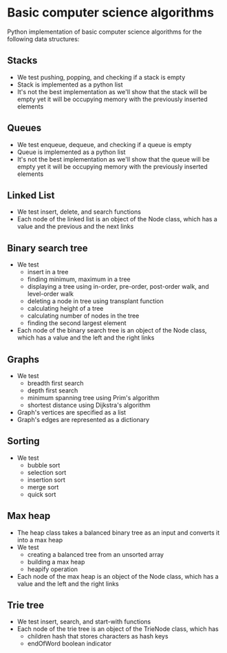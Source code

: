 # Basic computer science algorithms

Python implementation of basic computer science algorithms for the following data structures:

## Stacks
* We test pushing, popping, and checking if a stack is empty
* Stack is implemented as a python list
* It's not the best implementation as we'll show that the stack will be empty yet it will be occupying memory with the previously inserted elements

## Queues
* We test enqueue, dequeue, and checking if a queue is empty
* Queue is implemented as a python list
* It's not the best implementation as we'll show that the queue will be empty yet it will be occupying memory with the previously inserted elements

## Linked List
* We test insert, delete, and search functions
* Each node of the linked list is an object of the Node class, which has a value and the previous and the next links

## Binary search tree
* We test 
     * insert in a tree
     * finding minimum, maximum in a tree
     * displaying a tree using in-order, pre-order, post-order walk, and level-order walk
     * deleting a node in tree using transplant function
     * calculating height of a tree
     * calculating number of nodes in the tree
     * finding the second largest element
* Each node of the binary search tree is an object of the Node class, which has a value and the left and the right links

## Graphs
* We test 
     * breadth first search
     * depth first search
     * minimum spanning tree using Prim's algorithm
     * shortest distance using Dijkstra's algorithm
* Graph's vertices are specified as a list
* Graph's edges are represented as a dictionary

## Sorting
* We test 
     * bubble sort
     * selection sort
     * insertion sort
     * merge sort
     * quick sort
     
## Max heap
* The heap class takes a balanced binary tree as an input and converts it into a max heap
* We test
     * creating a balanced tree from an unsorted array
     * building a max heap
     * heapify operation
* Each node of the max heap is an object of the Node class, which has a value and the left and the right links

## Trie tree
* We test insert, search, and start-with functions
* Each node of the trie tree is an object of the TrieNode class, which has
    * children hash that stores characters as hash keys
    * endOfWord boolean indicator
